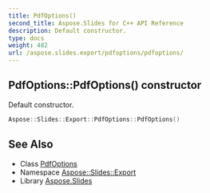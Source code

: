 ```yaml
---
title: PdfOptions()
second_title: Aspose.Slides for C++ API Reference
description: Default constructor.
type: docs
weight: 482
url: /aspose.slides.export/pdfoptions/pdfoptions/
---
```

## PdfOptions::PdfOptions() constructor


Default constructor.

```cpp
Aspose::Slides::Export::PdfOptions::PdfOptions()
```

## See Also

* Class [PdfOptions](../)
* Namespace [Aspose::Slides::Export](../../)
* Library [Aspose.Slides](../../../)